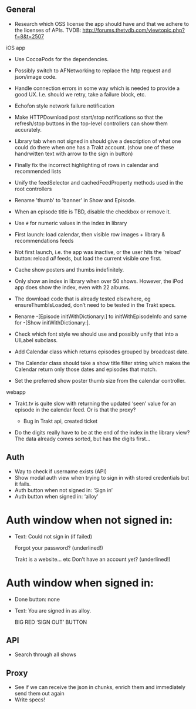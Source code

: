 General
-------

* Research which OSS license the app should have and that we adhere to the licenses of APIs.
  TVDB: http://forums.thetvdb.com/viewtopic.php?f=8&t=2507


iOS app

* Use CocoaPods for the dependencies.
* Possibly switch to AFNetworking to replace the http request and json/image code.
* Handle connection errors in some way which is needed to provide a good UX. I.e. should we retry, take a failure block, etc.
* Echofon style network failure notification
* Make HTTPDownload post start/stop notifications so that the refresh/stop buttons in the top-level controllers can show them accurately.
* Library tab when not signed in should give a description of what one could do there when one has a Trakt account. (show one of these handrwitten text with arrow to the sign in button)
* Finally fix the incorrect highlighting of rows in calendar and recommended lists

* Unify the feedSelector and cachedFeedProperty methods used in the root controllers
* Rename 'thumb' to 'banner' in Show and Episode.
* When an episode title is TBD, disable the checkbox or remove it.
* Use `#` for numeric values in the index in library
* First launch: load calendar, then visible row images + library & recommendations feeds
* Not first launch, i.e. the app was inactive, or the user hits the ‘reload’ button: reload _all_ feeds, but load the current visible one first.
* Cache show posters and thumbs indefinitely.

* Only show an index in library when over 50 shows. However, the iPod app does show the index, even with 22 albums.
* The download code that is already tested elsewhere, eg ensureThumbIsLoaded, don’t need to be tested in the Trakt specs.
* Rename -[Episode initWithDictionary:] to initWithEpisodeInfo and same for -[Show initWithDictionary:].
* Check which font style we should use and possibly unify that into a UILabel subclass.
* Add Calendar class which returns episodes grouped by broadcast date.
* The Calendar class should take a show title filter string which makes the Calendar return only those dates and episodes that match.
* Set the preferred show poster thumb size from the calendar controller.


webapp
* Trakt.tv is quite slow with returning the updated ‘seen’ value for an episode in the calendar feed. Or is that the proxy?
  - Bug in Trakt api, created ticket

* Do the digits really have to be at the end of the index in the library view? The data already comes sorted, but has the digits first...

Auth
----

* Way to check if username exists (API)
* Show modal auth view when trying to sign in with stored credentials but it fails.
* Auth button when not signed in: ‘Sign in’
* Auth button when signed in: ‘alloy’

Auth window when not signed in:
===============================

* Text:
  Could not sign in (if failed)

  Forgot your password? (underlined!)

  Trakt is a website... etc
  Don’t have an account yet? (underlined!)

Auth window when signed in:
===============================

* Done button: none
* Text:
  You are signed in as alloy.

  BIG RED ‘SIGN OUT’ BUTTON

API
---

* Search through all shows

Proxy
-----

* See if we can receive the json in chunks, enrich them and immediately send them out again
* Write specs!
